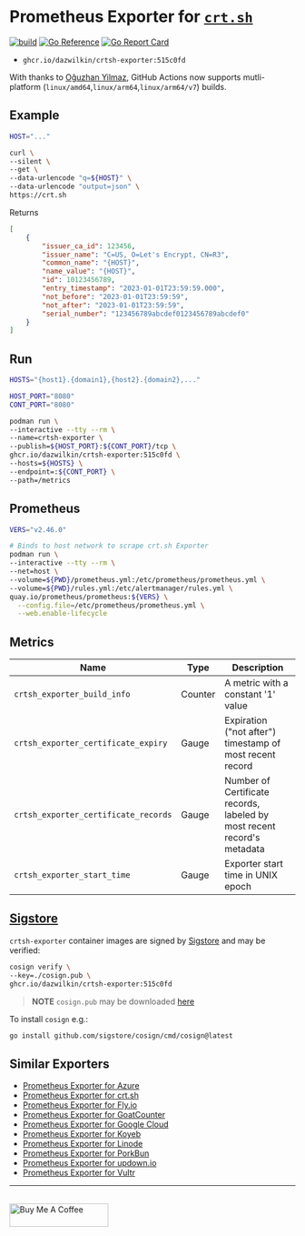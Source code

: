 # Prometheus Exporter for [`crt.sh`](https://crt.sh)

[![build](https://github.com/DazWilkin/crtsh-exporter/actions/workflows/multi-platform-docker-build.yml/badge.svg)](https://github.com/DazWilkin/crtsh-exporter/actions/workflows/multi-platform-docker-build.yml)
[![Go Reference](https://pkg.go.dev/badge/github.com/DazWilkin/crtsh-exporter.svg)](https://pkg.go.dev/github.com/DazWilkin/crtsh-exporter)
[![Go Report Card](https://goreportcard.com/badge/github.com/DazWilkin/crtsh-exporter)](https://goreportcard.com/report/github.com/DazWilkin/crtsh-exporter)

+ `ghcr.io/dazwilkin/crtsh-exporter:515c0fd`

With thanks to [Oğuzhan Yilmaz](https://github.com/oguzhan-yilmaz), GitHub Actions now supports mutli-platform (`linux/amd64`,`linux/arm64`,`linux/arm64/v7`) builds.

## Example

```bash
HOST="..."

curl \
--silent \
--get \
--data-urlencode "q=${HOST}" \
--data-urlencode "output=json" \
https://crt.sh
```
Returns
```JSON
[
    {
        "issuer_ca_id": 123456,
        "issuer_name": "C=US, O=Let's Encrypt, CN=R3",
        "common_name": "{HOST}",
        "name_value": "{HOST}",
        "id": 10123456789,
        "entry_timestamp": "2023-01-01T23:59:59.000",
        "not_before": "2023-01-01T23:59:59",
        "not_after": "2023-01-01T23:59:59",
        "serial_number": "123456789abcdef0123456789abcdef0"
    }
]
```

## Run

```bash
HOSTS="{host1}.{domain1},{host2}.{domain2},..."

HOST_PORT="8080"
CONT_PORT="8080"

podman run \
--interactive --tty --rm \
--name=crtsh-exporter \
--publish=${HOST_PORT}:${CONT_PORT}/tcp \
ghcr.io/dazwilkin/crtsh-exporter:515c0fd \
--hosts=${HOSTS} \
--endpoint=:${CONT_PORT} \
--path=/metrics
```

## Prometheus

```bash
VERS="v2.46.0"

# Binds to host network to scrape crt.sh Exporter
podman run \
--interactive --tty --rm \
--net=host \
--volume=${PWD}/prometheus.yml:/etc/prometheus/prometheus.yml \
--volume=${PWD}/rules.yml:/etc/alertmanager/rules.yml \
quay.io/prometheus/prometheus:${VERS} \
  --config.file=/etc/prometheus/prometheus.yml \
  --web.enable-lifecycle
```

## Metrics

|Name|Type|Description|
|----|----|-----------|
|`crtsh_exporter_build_info`|Counter|A metric with a constant '1' value|
|`crtsh_exporter_certificate_expiry`|Gauge|Expiration ("not after") timestamp of most recent record|
|`crtsh_exporter_certificate_records`|Gauge|Number of Certificate records, labeled by most recent record's metadata|
|`crtsh_exporter_start_time`|Gauge|Exporter start time in UNIX epoch|

## [Sigstore](https://www.sigstore.dev/)

`crtsh-exporter` container images are signed by [Sigstore](https://www.sigstore.dev/) and may be verified:

```bash
cosign verify \
--key=./cosign.pub \
ghcr.io/dazwilkin/crtsh-exporter:515c0fd
```

> **NOTE** `cosign.pub` may be downloaded [here](./cosign.pub)

To install `cosign` e.g.:

```bash
go install github.com/sigstore/cosign/cmd/cosign@latest
```

## Similar Exporters

+ [Prometheus Exporter for Azure](https://github.com/DazWilkin/azure-exporter)
+ [Prometheus Exporter for crt.sh](https://github.com/DazWilkin/crtsh-exporter)
+ [Prometheus Exporter for Fly.io](https://github.com/DazWilkin/fly-exporter)
+ [Prometheus Exporter for GoatCounter](https://github.com/DazWilkin/goatcounter-exporter)
+ [Prometheus Exporter for Google Cloud](https://github.com/DazWilkin/gcp-exporter)
+ [Prometheus Exporter for Koyeb](https://github.com/DazWilkin/koyeb-exporter)
+ [Prometheus Exporter for Linode](https://github.com/DazWilkin/linode-exporter)
+ [Prometheus Exporter for PorkBun](https://github.com/DazWilkin/porkbun-exporter)
+ [Prometheus Exporter for updown.io](https://github.com/DazWilkin/updown-exporter)
+ [Prometheus Exporter for Vultr](https://github.com/DazWilkin/vultr-exporter)

<hr/>
<br/>
<a href="https://www.buymeacoffee.com/dazwilkin" target="_blank"><img src="https://cdn.buymeacoffee.com/buttons/default-orange.png" alt="Buy Me A Coffee" height="41" width="174"></a>
